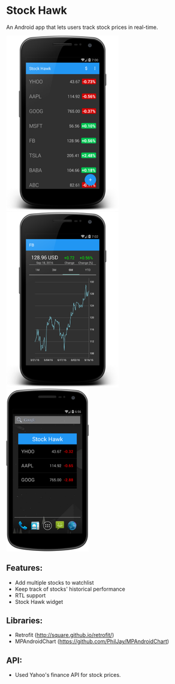 # Stock Hawk
An Android app that lets users track stock prices in real-time.

<img src="https://github.com/xdeng9/StockHawk-master/blob/master/screenshot/device-2016-09-18-160049.png" width="300"/><img src="https://github.com/xdeng9/StockHawk-master/blob/master/screenshot/device-2016-09-18-160251.png" width="300"/><img src="https://github.com/xdeng9/StockHawk-master/blob/master/screenshot/device-2016-09-18-155627.png" width="220"/>

## Features:
- Add multiple stocks to watchlist
- Keep track of stocks' historical performance
- RTL support
- Stock Hawk widget

## Libraries:
- Retrofit (http://square.github.io/retrofit/)
- MPAndroidChart (https://github.com/PhilJay/MPAndroidChart)

## API:
- Used Yahoo's finance API for stock prices.
